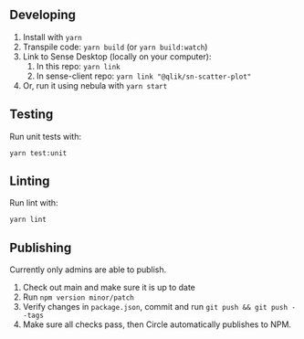 ## Developing

1. Install with `yarn`
1. Transpile code: `yarn build` (or `yarn build:watch`)
1. Link to Sense Desktop (locally on your computer):
   1. In this repo: `yarn link`
   1. In sense-client repo: `yarn link "@qlik/sn-scatter-plot"`
1. Or, run it using nebula with `yarn start`

## Testing

Run unit tests with:

`yarn test:unit`

## Linting

Run lint with:

`yarn lint`

## Publishing

Currently only admins are able to publish.

1. Check out main and make sure it is up to date
2. Run `npm version minor/patch`
3. Verify changes in `package.json`, commit and run `git push && git push --tags`
4. Make sure all checks pass, then Circle automatically publishes to NPM.
